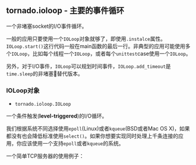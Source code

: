 ## tornado.ioloop - 主要的事件循环

一个非堵塞socket的I/O事件循环。

一般的应用只要使用一个`IOLoop`对象就够了，即使用`.instalce`属性。`IOLoop.start()`这行代码一般在main函数的最后一行。非典型的应用可能使用多个`IOLoop`，比如每个线程一个`IOLoop`，或者每个`unittest`case使用一个`IOLoop`。

另外，对于I/O事件，`IOLoop`可以规划时间事件，`IOLoop.add_timeout`是`time.sleep`的非堵塞替代版本。

### IOLoop对象

- `tornado.ioloop.IOLoop`

一个条件触发(**level-triggered**)的I/O循环。

我们根据系统不同选择使用`epoll`(Linux)或者`kqueue`(BSD或者Mac OS X)，如果都没有也会降低标准使用`select()`。如果你想要实现同时处理上千条连接的应用，你应该使用一个支持`epoll`或者`kqueue`的系统。

一个简单TCP服务器的使用例子：

```python

```
